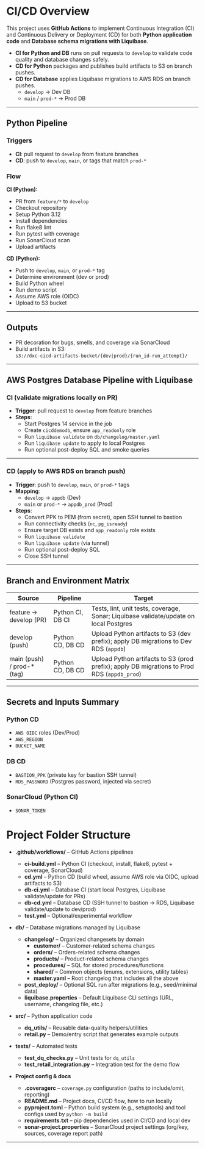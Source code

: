 # CI/CD Overview

This project uses **GitHub Actions** to implement Continuous Integration (CI) and Continuous Delivery or Deployment (CD) for both **Python application code** and **Database schema migrations with Liquibase**.

- **CI for Python and DB** runs on pull requests to `develop` to validate code quality and database changes safely.
- **CD for Python** packages and publishes build artifacts to S3 on branch pushes.
- **CD for Database** applies Liquibase migrations to AWS RDS on branch pushes.  
  - `develop` → Dev DB  
  - `main` / `prod-*` → Prod DB

---

## Python Pipeline

### Triggers
- **CI**: pull request to `develop` from feature branches  
- **CD**: push to `develop`, `main`, or tags that match `prod-*`

### Flow

**CI (Python):**
- PR from `feature/*` to `develop`
- Checkout repository
- Setup Python 3.12
- Install dependencies
- Run flake8 lint
- Run pytest with coverage
- Run SonarCloud scan
- Upload artifacts

**CD (Python):**
- Push to `develop`, `main`, or `prod-*` tag
- Determine environment (dev or prod)
- Build Python wheel
- Run demo script
- Assume AWS role (OIDC)
- Upload to S3 bucket


---

## Outputs

- PR decoration for bugs, smells, and coverage via SonarCloud  
- Build artifacts in S3:  
  `s3://dxc-cicd-artifacts-bucket/{dev|prod}/{run_id-run_attempt}/`

---
## AWS Postgres Database Pipeline with Liquibase

### CI (validate migrations locally on PR)

- **Trigger**: pull request to `develop` from feature branches
- **Steps**:
  - Start Postgres 14 service in the job
  - Create `cicddemodb`, ensure `app_readonly` role
  - Run `liquibase validate` on `db/changelog/master.yaml`
  - Run `liquibase update` to apply to local Postgres
  - Run optional post-deploy SQL and smoke queries

---

### CD (apply to AWS RDS on branch push)

- **Trigger**: push to `develop`, `main`, or `prod-*` tags
- **Mapping**:
  - `develop` → `appdb` (Dev)
  - `main` or `prod-*` → `appdb_prod` (Prod)
- **Steps**:
  - Convert PPK to PEM (from secret), open SSH tunnel to bastion
  - Run connectivity checks (`nc`, `pg_isready`)
  - Ensure target DB exists and `app_readonly` role exists
  - Run `liquibase validate`
  - Run `liquibase update` (via tunnel)
  - Run optional post-deploy SQL
  - Close SSH tunnel

---

## Branch and Environment Matrix

| Source | Pipeline | Target |
|--------|----------|--------|
| feature → develop (PR) | Python CI, DB CI | Tests, lint, unit tests, coverage, Sonar; Liquibase validate/update on local Postgres |
| develop (push) | Python CD, DB CD | Upload Python artifacts to S3 (dev prefix); apply DB migrations to Dev RDS (`appdb`) |
| main (push) / prod-* (tag) | Python CD, DB CD | Upload Python artifacts to S3 (prod prefix); apply DB migrations to Prod RDS (`appdb_prod`) |

---

## Secrets and Inputs Summary

### Python CD
- `AWS OIDC` roles (Dev/Prod)
- `AWS_REGION`
- `BUCKET_NAME`

### DB CD
- `BASTION_PPK` (private key for bastion SSH tunnel)
- `RDS_PASSWORD` (Postgres password, injected via secret)

### SonarCloud (Python CI)
- `SONAR_TOKEN`

# Project Folder Structure

- **.github/workflows/** – GitHub Actions pipelines
  - **ci-build.yml** – Python CI (checkout, install, flake8, pytest + coverage, SonarCloud)
  - **cd.yml** – Python CD (build wheel, assume AWS role via OIDC, upload artifacts to S3)
  - **db-ci.yml** – Database CI (start local Postgres, Liquibase validate/update for PRs)
  - **db-cd.yml** – Database CD (SSH tunnel to bastion → RDS, Liquibase validate/update to dev/prod)
  - **test.yml** – Optional/experimental workflow

- **db/** – Database migrations managed by Liquibase
  - **changelog/** – Organized changesets by domain
    - **customer/** – Customer-related schema changes
    - **orders/** – Orders-related schema changes
    - **products/** – Product-related schema changes
    - **procedures/** – SQL for stored procedures/functions
    - **shared/** – Common objects (enums, extensions, utility tables)
    - **master.yaml** – Root changelog that includes all the above
  - **post_deploy/** – Optional SQL run after migrations (e.g., seed/minimal data)
  - **liquibase.properties** – Default Liquibase CLI settings (URL, username, changelog file, etc.)

- **src/** – Python application code
  - **dq_utils/** – Reusable data-quality helpers/utilities
  - **retail.py** – Demo/entry script that generates example outputs

- **tests/** – Automated tests
  - **test_dq_checks.py** – Unit tests for `dq_utils`
  - **test_retail_integration.py** – Integration test for the demo flow

- **Project config & docs**
  - **.coveragerc** – `coverage.py` configuration (paths to include/omit, reporting)
  - **README.md** – Project docs, CI/CD flow, how to run locally
  - **pyproject.toml** – Python build system (e.g., setuptools) and tool configs used by `python -m build`
  - **requirements.txt** – pip dependencies used in CI/CD and local dev
  - **sonar-project.properties** – SonarCloud project settings (org/key, sources, coverage report path)


---

